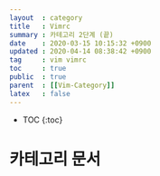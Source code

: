 ```yaml
---
layout  : category
title   : Vimrc
summary : 카테고리 2단계 (끝) 
date    : 2020-03-15 10:15:32 +0900
updated : 2020-04-14 08:38:42 +0900
tag     : vim vimrc
toc     : true
public  : true
parent  : [[Vim-Category]] 
latex   : false
---
```

* TOC
{:toc}

# 카테고리 문서
